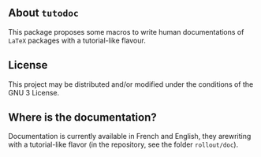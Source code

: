 About `tutodoc`
---------------

This package proposes some macros to write human documentations of `LaTeX` packages with a tutorial-like flavour.


License
-------

This project may be distributed and/or modified under the conditions of the GNU 3 License.


Where is the documentation?
---------------------------

Documentation is currently available in French and English, they arewriting with a tutorial-like flavor (in the repository, see the folder `rollout/doc`).
